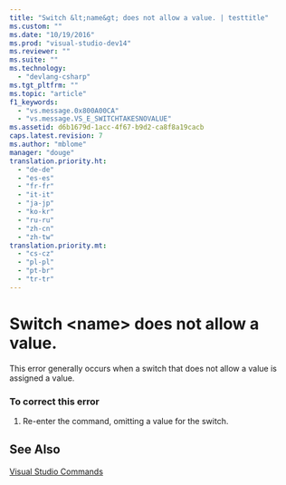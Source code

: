 ```yaml
---
title: "Switch &lt;name&gt; does not allow a value. | testtitle"
ms.custom: ""
ms.date: "10/19/2016"
ms.prod: "visual-studio-dev14"
ms.reviewer: ""
ms.suite: ""
ms.technology: 
  - "devlang-csharp"
ms.tgt_pltfrm: ""
ms.topic: "article"
f1_keywords: 
  - "vs.message.0x800A00CA"
  - "vs.message.VS_E_SWITCHTAKESNOVALUE"
ms.assetid: d6b1679d-1acc-4f67-b9d2-ca8f8a19cacb
caps.latest.revision: 7
ms.author: "mblome"
manager: "douge"
translation.priority.ht: 
  - "de-de"
  - "es-es"
  - "fr-fr"
  - "it-it"
  - "ja-jp"
  - "ko-kr"
  - "ru-ru"
  - "zh-cn"
  - "zh-tw"
translation.priority.mt: 
  - "cs-cz"
  - "pl-pl"
  - "pt-br"
  - "tr-tr"
---
```

# Switch &lt;name&gt; does not allow a value.
This error generally occurs when a switch that does not allow a value is assigned a value.  
  
### To correct this error  
  
1.  Re-enter the command, omitting a value for the switch.  
  
## See Also  
 [Visual Studio Commands](../reference/visual-studio-commands.md)